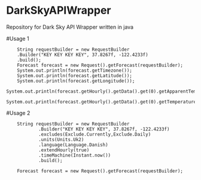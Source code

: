 # DarkSkyAPIWrapper
Repository for Dark Sky API Wrapper written in java



#Usage 1

        String requestBuilder = new RequestBuilder
        .Builder("KEY KEY KEY KEY", 37.8267f, -122.4233f)
        .build();
        Forecast forecast = new Request().getForecast(requestBuilder);
        System.out.println(forecast.getTimezone());
        System.out.println(forecast.getLatitude());
        System.out.println(forecast.getLongitude());
        System.out.println(forecast.getHourly().getData().get(0).getApparentTemperature());
        System.out.println(forecast.getHourly().getData().get(0).getTemperature());
        
        
       
#Usage 2

        String requestBuilder = new RequestBuilder
                .Builder("KEY KEY KEY KEY", 37.8267f, -122.4233f)
                .excludes(Exclude.Currently,Exclude.Daily)
                .units(Units.Uk2)
                .language(Language.Danish)
                .extendHourly(true)
                .timeMachine(Instant.now())
                .build();
                
        Forecast forecast = new Request().getForecast(requestBuilder);
